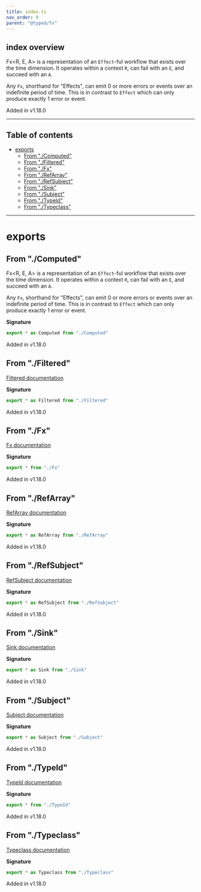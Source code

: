 ```yaml
---
title: index.ts
nav_order: 9
parent: "@typed/fx"
---
```


## index overview

Fx<R, E, A> is a representation of an `Effect`-ful workflow that exists over
the time dimension. It operates within a context `R`, can fail with an `E`,
and succeed with an `A`.

Any `Fx`, shorthand for "Effects", can emit 0 or more errors or events over an
indefinite period of time. This is in contrast to `Effect` which can only
produce exactly 1 error or event.

Added in v1.18.0

---

<h2 class="text-delta">Table of contents</h2>

- [exports](#exports)
  - [From "./Computed"](#from-computed)
  - [From "./Filtered"](#from-filtered)
  - [From "./Fx"](#from-fx)
  - [From "./RefArray"](#from-refarray)
  - [From "./RefSubject"](#from-refsubject)
  - [From "./Sink"](#from-sink)
  - [From "./Subject"](#from-subject)
  - [From "./TypeId"](#from-typeid)
  - [From "./Typeclass"](#from-typeclass)

---

# exports

## From "./Computed"

Fx<R, E, A> is a representation of an `Effect`-ful workflow that exists over
the time dimension. It operates within a context `R`, can fail with an `E`,
and succeed with an `A`.

Any `Fx`, shorthand for "Effects", can emit 0 or more errors or events over an
indefinite period of time. This is in contrast to `Effect` which can only
produce exactly 1 error or event.

**Signature**

```ts
export * as Computed from "./Computed"
```

Added in v1.18.0

## From "./Filtered"

[Filtered documentation](https://tylors.github.io/typed/fx/Filtered.ts.html)

**Signature**

```ts
export * as Filtered from "./Filtered"
```

Added in v1.18.0

## From "./Fx"

[Fx documentation](https://tylors.github.io/typed/fx/Fx.ts.html)

**Signature**

```ts
export * from "./Fx"
```

Added in v1.18.0

## From "./RefArray"

[RefArray documentation](https://tylors.github.io/typed/fx/RefArray.ts.html)

**Signature**

```ts
export * as RefArray from "./RefArray"
```

Added in v1.18.0

## From "./RefSubject"

[RefSubject documentation](https://tylors.github.io/typed/fx/RefSubject.ts.html)

**Signature**

```ts
export * as RefSubject from "./RefSubject"
```

Added in v1.18.0

## From "./Sink"

[Sink documentation](https://tylors.github.io/typed/fx/Sink.ts.html)

**Signature**

```ts
export * as Sink from "./Sink"
```

Added in v1.18.0

## From "./Subject"

[Subject documentation](https://tylors.github.io/typed/fx/Subject.ts.html)

**Signature**

```ts
export * as Subject from "./Subject"
```

Added in v1.18.0

## From "./TypeId"

[TypeId documentation](https://tylors.github.io/typed/fx/TypeId.ts.html)

**Signature**

```ts
export * from "./TypeId"
```

Added in v1.18.0

## From "./Typeclass"

[Typeclass documentation](https://tylors.github.io/typed/fx/Typeclass.ts.html)

**Signature**

```ts
export * as Typeclass from "./Typeclass"
```

Added in v1.18.0
